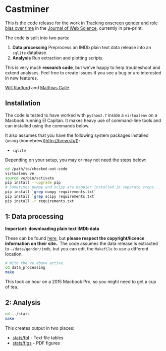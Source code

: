 # Castminer

This is the code release for the work in [Tracking onscreen gender and role bias over time](http://www.webscience-journal.net/webscience/article/view/23) in the [Journal of Web Science](http://www.webscience-journal.net/webscience), currently in pre-print.

The code is split into two parts:
1. **Data processing** Preprocess an IMDb plain text data release into an `sqlite` database.
2. **Analysis** Run extraction and plotting scripts.

This is very much **research code**, but we've happy to help troubleshoot and extend analyses. Feel free to create issues if you see a bug or are interested in new features.

[Will Radford](http://wejradford.github.io/) and [Matthias Gallé](http://www.xrce.xerox.com/About-XRCE/People/Matthias-Galle).

## Installation

The code is tested to have worked with `python2.7` inside a `virtualenv` on a Macbook running El Capitan. It makes heavy use of command-line tools and can installed using the commands below.

It also assumes that you have the following system packages installed (using (homebrew)[http://brew.sh/]):
* `sqlite`

Depending on your setup, you may or may not need the steps below:
```bash
cd /path/to/checked-out-code
virtualenv ve
source ve/bin/activate
pip install --upgrade pip
# Sometimes numpy and scipy are happier installed in separate steps...
pip install `grep numpy requirements.txt`
pip install `grep scipy requirements.txt`
pip install -r requirements.txt
```

## 1: Data processing

**Important: downloading plain text IMDb data**

These can be found [here](http://www.imdb.com/interfaces), but **please respect the copyright/licence information on their site.**.
The code assumes the data release is extracted to `~/data/gender/imdb`, but you can edit the `Makefile` to use a different location.

```bash
# With the ve above active.
cd data_processing
make
```

This took an hour on a 2015 Macbook Pro, so you might need to get a cup of tea.

## 2: Analysis

```bash
cd ../stats
make
```

This creates output in two places:
* [stats/tbl](stats/tbl) - Text file tables
* [stats/figs](stats/figs) - PDF figures
